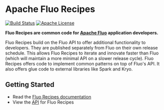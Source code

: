<!--
Licensed to the Apache Software Foundation (ASF) under one or more
contributor license agreements.  See the NOTICE file distributed with
this work for additional information regarding copyright ownership.
The ASF licenses this file to You under the Apache License, Version 2.0
(the "License"); you may not use this file except in compliance with
the License.  You may obtain a copy of the License at

    http://www.apache.org/licenses/LICENSE-2.0

Unless required by applicable law or agreed to in writing, software
distributed under the License is distributed on an "AS IS" BASIS,
WITHOUT WARRANTIES OR CONDITIONS OF ANY KIND, either express or implied.
See the License for the specific language governing permissions and
limitations under the License.
-->

# Apache Fluo Recipes

[![Build Status][ti]][tl] [![Apache License][li]][ll]

**Fluo Recipes are common code for [Apache Fluo][fluo] application developers.**

Fluo Recipes build on the Fluo API to offer additional functionality to developers.
They are published separately from Fluo on their own release schedule.
This allows Fluo Recipes to iterate and innovate faster than Fluo (which will maintain
a more minimal API on a slower release cycle). Fluo Recipes offers code to implement
common patterns on top of Fluo's API.  It also offers glue code to external libraries
like Spark and Kryo.

## Getting Started

* Read the [Fluo Recipes documentation][fluo-docs]
* View the [API][fluo-api] for Fluo Recipes

[fluo]: https://fluo.apache.org/
[fluo-api]: https://fluo.apache.org/api/
[fluo-docs]: https://fluo.apache.org/docs/
[ti]: https://github.com/apache/fluo-recipes/workflows/CI/badge.svg
[tl]: https://github.com/apache/fluo-recipes/actions
[li]: http://img.shields.io/badge/license-ASL-blue.svg
[ll]: https://github.com/apache/fluo-recipes/blob/main/LICENSE

